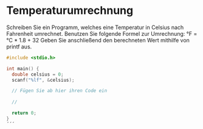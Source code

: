 # Temperaturumrechnung

Schreiben Sie ein Programm, welches eine Temperatur in Celsius nach Fahrenheit umrechnet.
Benutzen Sie folgende Formel zur Umrechnung: °F = °C * 1.8 + 32
Geben Sie anschließend den berechneten Wert mithilfe von printf aus.

```cpp
#include <stdio.h>

int main() {
  double celsius = 0;
  scanf("%lf", &celsius);

  // Fügen Sie ab hier ihren Code ein
  
  //

  return 0;
}
´´´